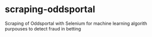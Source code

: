 # scraping-oddsportal
Scraping of Oddsportal with Selenium for machine learning algorith purpouses to detect fraud in betting
